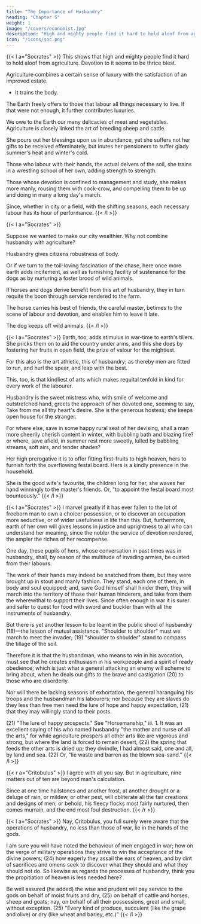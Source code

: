 ```yaml
---
title: "The Importance of Husbandry"
heading: "Chapter 5"
weight: 1
image: "/covers/economist.jpg"
description: "High and mighty people find it hard to hold aloof from agriculture. Devotion to it seems to be thrice blest"
icon: "/icons/soc.png"
---
```




{{< l a="Socrates" >}}
This shows that high and mighty people find it hard to hold aloof from agriculture. Devotion to it seems to be thrice blest.

Agriculture combines a certain sense of luxury with the satisfaction of an improved estate. 
- It trains the body. 

The Earth freely offers to those that labour all things necessary to live. If that were not enough, it further contributes luxuries.
<!-- - It supplies with sweetest scent and fairest show all things wherewith to adorn the altars and statues of the gods, or deck man's person. -->

We owe to the Earth our many delicacies of meat and vegetables. Agriculture is closely linked the art of breeding sheep and cattle. <!-- , whereby we mortals may offer sacrifices well pleasing to the gods, and satisfy our personal needs withal. -->

She pours out her blessings upon us in abundance, yet she suffers not her gifts to be received effeminately, but inures her pensioners to suffer glady summer's heat and winter's cold. 

Those who labour with their hands, the actual delvers of the soil, she trains in a wrestling school of her own, adding strength to strength. 

Those whose devotion is confined to management and study, she makes more manly, rousing them with cock-crow, and compelling them to be up and doing in many a long day's march.

Since, whether in city or a field, with the shifting seasons, each necessary labour has its hour of performance. 
{{< /l >}}


{{< l a="Socrates" >}}
<!-- Or to turn to another side. --> Suppose we wanted to make our city wealthier. Why not combine husbandry with agriculture?

<!-- Or would your citizen serve on foot?  -->

Husbandry gives citizens robustness of body. 

Or if we turn to the toil-loving fascination of the chase, here once more earth adds incitement, as well as furnishing facility of sustenance for the dogs as by nurturing a foster brood of wild animals.

If horses and dogs derive benefit from this art of husbandry, they in turn requite the boon through service rendered to the farm. 

The horse carries his best of friends, the careful master, betimes to the scene of labour and devotion, and enables him to leave it late. 

The dog keeps off wild animals<!--  from fruits and flocks, and creates security in the solitary place -->. 
{{< /l >}}


{{< l a="Socrates" >}}
Earth, too, adds stimulus in war-time to earth's tillers. She pricks them on to aid the country under arms, and this she does by fostering her fruits in open field, the prize of valour for the mightiest. 

For this also is the art athletic, this of husbandry; as thereby men are fitted to run, and hurl the spear, and leap with the best.

This, too, is that kindliest of arts which makes requital tenfold in kind for every work of the labourer. 

Husbandry is the sweet mistress who, with smile of welcome and outstretched hand, greets the approach of her devoted one, seeming to say, Take from me all thy heart's desire. She is the generous hostess; she keeps open house for the stranger. 

For where else, save in some happy rural seat of her devising, shall a man more cheerily cherish content in winter, with bubbling bath and blazing fire? or where, save afield, in summer rest more sweetly, lulled by babbling streams, soft airs, and tender shades? 

Her high prerogative it is to offer fitting first-fruits to high heaven, hers to furnish forth the overflowing festal board. Hers is a kindly presence in the household. 

She is the good wife's favourite, the children long for her, she waves her hand winningly to the master's friends. Or, "to appoint the festal board most bounteously." 
{{< /l >}}

{{< l a="Socrates" >}}
I marvel greatly if it has ever fallen to the lot of freeborn man to own a choicer possession, or to discover an occupation more seductive, or of wider usefulness in life than this. But, furthermore, earth of her own will gives lessons in justice and uprightness to all who can understand her meaning, since the nobler the service of devotion rendered, the ampler the riches of her recompense.

One day, these pupils of hers, whose conversation in past times was in husbandry, shall, by reason of the multitude of invading armies, be ousted from their labours. 

The work of their hands may indeed be snatched from them, but they were brought up in stout and manly fashion. They stand, each one of them, in body and soul equipped; and, save God himself shall hinder them, they will march into the territory of those their human hinderers, and take from them the wherewithal to support their lives. Since often enough in war it is surer and safer to quest for food with sword and buckler than with all the instruments of husbandry.

But there is yet another lesson to be learnt in the public shool of husbandry (18)—the lesson of mutual assistance. "Shoulder to shoulder" must we march to meet the invader; (19) "shoulder to shoulder" stand to compass the tillage of the soil. 

Therefore it is that the husbandman, who means to win in his avocation, must see that he creates enthusiasm in his workpeople and a spirit of ready obedience; which is just what a general attacking an enemy will scheme to bring about, when he deals out gifts to the brave and castigation (20) to those who are disorderly. 

Nor will there be lacking seasons of exhortation, the general haranguing his troops and the husbandman his labourers; nor because they are slaves do they less than free men need the lure of hope and happy expectation, (21) that they may willingly stand to their posts. 

(21) "The lure of happy prospects." See "Horsemanship," iii. 1. It was an excellent saying of his who named husbandry "the mother and nurse of all the arts," for while agriculture prospers all other arts like are vigorous and strong, but where the land is forced to remain desert, (22) the spring that feeds the other arts is dried up; they dwindle, I had almost said, one and all, by land and sea. (22) Or, "lie waste and barren as the blown sea-sand." 
{{< /l >}}


{{< r a="Critobulus" >}}
I agree with all you say. But in agriculture, nine matters out of ten are beyond man's calculation. 

Since at one time hailstones and another frost, at another drought or a deluge of rain, or mildew, or other pest, will obliterate all the fair creations and designs of men; or behold, his fleecy flocks most fairly nurtured, then comes murrain, and the end most foul destruction. 
{{< /r >}}


{{< l a="Socrates" >}}
Nay, Critobulus, you full surely were aware that the operations of husbandry, no less than those of war, lie in the hands of the gods. 

I am sure you will have noted the behaviour of men engaged in war; how on the verge of military operations they strive to win the acceptance of the divine powers; (24) how eagerly they assail the ears of heaven, and by dint of sacrifices and omens seek to discover what they should and what they should not do. So likewise as regards the processes of husbandry, think you the propitiation of heaven is less needed here? 

Be well assured (he added) the wise and prudent will pay service to the gods on behalf of moist fruits and dry, (25) on behalf of cattle and horses, sheep and goats; nay, on behalf of all their possessions, great and small, without exception. (25) "Every kind of produce, succulent (like the grape and olive) or dry (like wheat and barley, etc.)" 
{{< /l >}}

